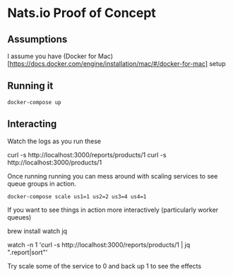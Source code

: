 # Nats.io Proof of Concept

## Assumptions

I assume you have (Docker for Mac)[https://docs.docker.com/engine/installation/mac/#/docker-for-mac] setup

## Running it

    docker-compose up

## Interacting

Watch the logs as you run these

  curl -s http://localhost:3000/reports/products/1
  curl -s http://localhost:3000/products/1

Once running running you can mess around with scaling services to see queue
groups in action.

    docker-compose scale us1=1 us2=2 us3=4 us4=1

If you want to see things in action more interactively (particularly worker queues)

  brew install watch jq

  watch -n 1 'curl -s http://localhost:3000/reports/products/1 | jq ".report|sort"'

Try scale some of the service to 0 and back up 1 to see the effects
